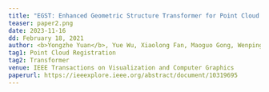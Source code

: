 ```yaml
---
title: "EGST: Enhanced Geometric Structure Transformer for Point Cloud Registration" 
teaser: paper2.png
date: 2023-11-16
dd: February 18, 2021
author: <b>Yongzhe Yuan</b>, Yue Wu, Xiaolong Fan, Maoguo Gong, Wenping Ma, Qiguang Miao
tag1: Point Cloud Registration
tag2: Transformer
venue: IEEE Transactions on Visualization and Computer Graphics
paperurl: https://ieeexplore.ieee.org/abstract/document/10319695
---
```


